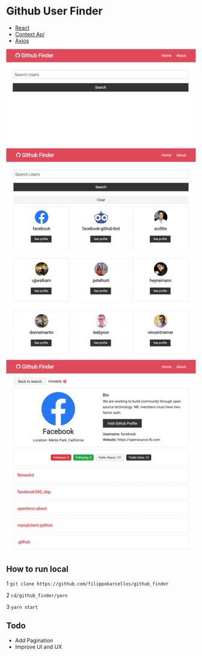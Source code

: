 # Github User Finder

- [React](https://github.com/facebook/react/)
- [Context Api](https://reactjs.org/docs/context.html)
- [Axios](https://github.com/axios/axios)

![home](./images/index.png)
![search](./images/search-result.png)
![user](./images/user.png)

## How to run local

1 `git clone https://github.com/filippobarcellos/github_finder`

2 `cd/github_finder/yarn`

3 `yarn start`

## Todo

- Add Pagination
- Improve UI and UX
